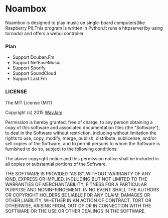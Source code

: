 # Noambox
Noambox is designed to play music on single-board computers(like Raspberry Pi).This program is written in Python.It runs a httpserver(by using tornado) and offers a webui controller.
### Plan
* Support Douban.Fm
* Support NetEaseMusic
* Support Sporify
* Support SoundCloud
* Support Last.Fm

### LICENSE
The MIT License (MIT)

Copyright (c) 2015 [WayJam](imsuwj@gmail.com)

Permission is hereby granted, free of charge, to any person obtaining a copy
of this software and associated documentation files (the "Software"), to deal
in the Software without restriction, including without limitation the rights
to use, copy, modify, merge, publish, distribute, sublicense, and/or sell
copies of the Software, and to permit persons to whom the Software is
furnished to do so, subject to the following conditions:

The above copyright notice and this permission notice shall be included in all
copies or substantial portions of the Software.

THE SOFTWARE IS PROVIDED "AS IS", WITHOUT WARRANTY OF ANY KIND, EXPRESS OR
IMPLIED, INCLUDING BUT NOT LIMITED TO THE WARRANTIES OF MERCHANTABILITY,
FITNESS FOR A PARTICULAR PURPOSE AND NONINFRINGEMENT. IN NO EVENT SHALL THE
AUTHORS OR COPYRIGHT HOLDERS BE LIABLE FOR ANY CLAIM, DAMAGES OR OTHER
LIABILITY, WHETHER IN AN ACTION OF CONTRACT, TORT OR OTHERWISE, ARISING FROM,
OUT OF OR IN CONNECTION WITH THE SOFTWARE OR THE USE OR OTHER DEALINGS IN THE
SOFTWARE.
